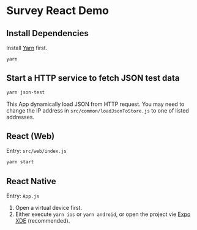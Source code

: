 # Survey React Demo

## Install Dependencies

Install [Yarn](https://yarnpkg.com/en/docs/install) first.

```bash
yarn
```

## Start a HTTP service to fetch JSON test data

```bash
yarn json-test
```

This App dynamically load JSON from HTTP request. You may need to change the IP address in `src/common/loadJsonToStore.js` to one of listed addresses.

## React (Web)

Entry: `src/web/index.js`

```bash
yarn start
```

## React Native

Entry: `App.js`

1. Open a virtual device first.
2. Either execute `yarn ios` or `yarn android`, or open the project vie [Expo XDE](https://github.com/expo/xde) (recommended).
